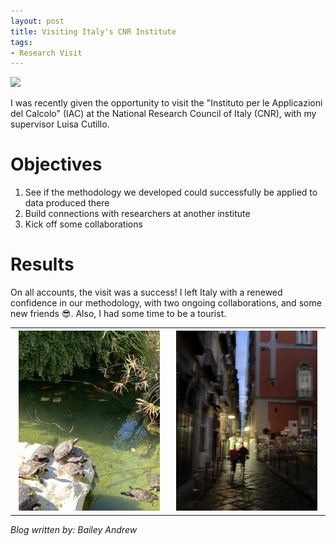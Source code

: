 ```yaml
---
layout: post
title: Visiting Italy's CNR Institute
tags:
- Research Visit
---
```


<img  src="/images/cnr2024-1.png" style="max-width: 95%;">

I was recently given the opportunity to visit the "Instituto per le Applicazioni del Calcolo" (IAC)
at the National Research Council of Italy (CNR), with my supervisor Luisa Cutillo.

# Objectives
1) See if the methodology we developed could successfully be applied to data produced there
2) Build connections with researchers at another institute
3) Kick off some collaborations

# Results
On all accounts, the visit was a success!  I left Italy with a renewed confidence in our methodology, with two ongoing collaborations,
and some new friends 😎.  Also, I had some time to be a tourist.

<table>
  <tr>
    <th><img  src="/images/cnr2024-2.png" style="max-width: 95%;"></th>
    <th><img  src="/images/cnr2024-3.png" style="max-width: 95%;"></th>
  </tr>
</table>

*Blog written by: Bailey Andrew*
